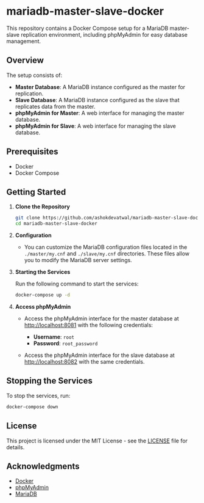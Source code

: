 # mariadb-master-slave-docker
This repository contains a Docker Compose setup for a MariaDB master-slave replication environment, including phpMyAdmin for easy database management.

## Overview

The setup consists of:

- **Master Database**: A MariaDB instance configured as the master for replication.
- **Slave Database**: A MariaDB instance configured as the slave that replicates data from the master.
- **phpMyAdmin for Master**: A web interface for managing the master database.
- **phpMyAdmin for Slave**: A web interface for managing the slave database.

## Prerequisites

- Docker
- Docker Compose

## Getting Started

1. **Clone the Repository**

   ```bash
   git clone https://github.com/ashokdevatwal/mariadb-master-slave-docker.git
   cd mariadb-master-slave-docker
   ```

2. **Configuration**

   - You can customize the MariaDB configuration files located in the `./master/my.cnf` and `./slave/my.cnf` directories. These files allow you to modify the MariaDB server settings.

3. **Starting the Services**

   Run the following command to start the services:

   ```bash
   docker-compose up -d
   ```

4. **Access phpMyAdmin**

   - Access the phpMyAdmin interface for the master database at [http://localhost:8081](http://localhost:8081) with the following credentials:
     - **Username**: `root`
     - **Password**: `root_password`
  
   - Access the phpMyAdmin interface for the slave database at [http://localhost:8082](http://localhost:8082) with the same credentials.

## Stopping the Services

To stop the services, run:

```bash
docker-compose down
```

## License

This project is licensed under the MIT License - see the [LICENSE](LICENSE) file for details.

## Acknowledgments

- [Docker](https://www.docker.com/)
- [phpMyAdmin](https://www.phpmyadmin.net/)
- [MariaDB](https://mariadb.org/)
  
